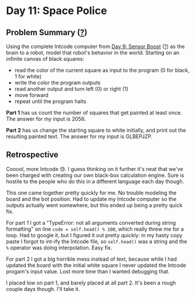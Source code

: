 # Day 11: Space Police

## Problem Summary ([?](https://adventofcode.com/2019/day/11))

Using the complete Intcode computer from [Day 9: Sensor Boost](../day09) ([?](https://adventofcode.com/2019/day/9)) as the brain to a robot, model that robot's behavior in the world.
Starting on an infinite canvas of black squares:
- read the color of the current square as input to the program (0 for black, 1 for white)
- write the color the program outputs
- read another output and turn left (0) or right (1)
- move forward
- repeat until the program halts

**Part 1** has us count the number of squares that get painted at least once.
The answer for my input is 2056.

**Part 2** has us change the starting square to white initially, and print out the resulting painted text.
The answer for my input is GLBEPJZP.


## Retrospective

Cooool, more Intcode 😓.
I guess thinking on it further it's neat that we've been charged with creating our own black-box calculation engine.
Sure is hostile to the people who do this in a different language each day though.

This one came together pretty quickly for me.
No trouble modeling the board and the bot position.
Had to update my Intcode computer so the outputs actually went somewhere, but this ended up being a pretty quick fix.

For part 1 I got a "TypeError: not all arguments converted during string formatting" on line `code = self.head() % 100`, which really threw me for a loop.
Had to google it, but I figured it out pretty quickly: in my hasty copy paste I forgot to int-ify the Intcode file, so `self.head()` was a string and the `%` operator was doing interpolation.
Easy fix.

For part 2 I got a big horrible mess instead of text, because while I had updated the board with the initial white square I never updated the Intcode progam's input value.
Lost more time than I wanted debugging that.

I placed low on part 1, and barely placed at all part 2.
It's been a rough couple days though.
I'll take it.
